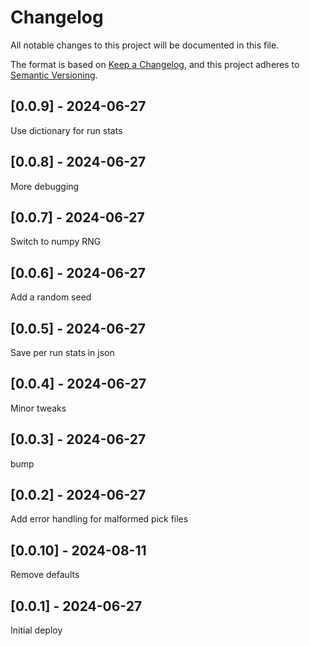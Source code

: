 # Changelog
All notable changes to this project will be documented in this file.

The format is based on [Keep a Changelog](https://keepachangelog.com/en/1.0.0/),
and this project adheres to [Semantic Versioning](https://semver.org/spec/v2.0.0.html).

## [0.0.9] - 2024-06-27
Use dictionary for run stats

## [0.0.8] - 2024-06-27
More debugging

## [0.0.7] - 2024-06-27
Switch to numpy RNG

## [0.0.6] - 2024-06-27
Add a random seed

## [0.0.5] - 2024-06-27
Save per run stats in json

## [0.0.4] - 2024-06-27
Minor tweaks

## [0.0.3] - 2024-06-27
bump

## [0.0.2] - 2024-06-27
Add error handling for malformed pick files

## [0.0.10] - 2024-08-11
Remove defaults

## [0.0.1] - 2024-06-27
Initial deploy
